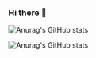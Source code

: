 ### Hi there 👋
![Anurag's GitHub stats](https://github-readme-stats.vercel.app/api?username=Lucius-Brandhuber&show_icons=true)

![Anurag's GitHub stats](https://github-readme-stats.vercel.app/api?username=Lucius-Brandhuber&show_icons=true&theme=radical)
